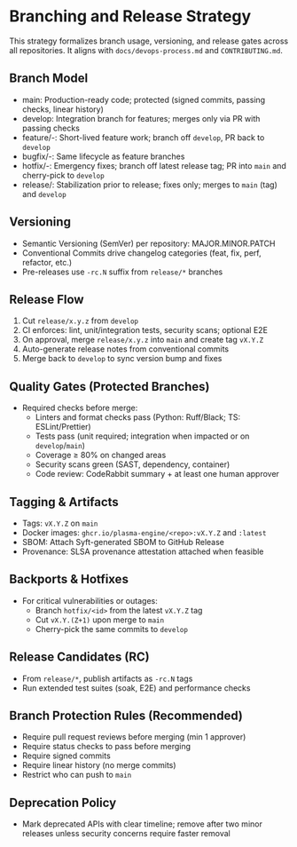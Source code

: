# Branching and Release Strategy

This strategy formalizes branch usage, versioning, and release gates across all repositories. It aligns with `docs/devops-process.md` and `CONTRIBUTING.md`.

## Branch Model
- main: Production-ready code; protected (signed commits, passing checks, linear history)
- develop: Integration branch for features; merges only via PR with passing checks
- feature/<ticket-id>-<slug>: Short-lived feature work; branch off `develop`, PR back to `develop`
- bugfix/<ticket-id>-<slug>: Same lifecycle as feature branches
- hotfix/<ticket-id>-<slug>: Emergency fixes; branch off latest release tag; PR into `main` and cherry-pick to `develop`
- release/<version>: Stabilization prior to release; fixes only; merges to `main` (tag) and `develop`

## Versioning
- Semantic Versioning (SemVer) per repository: MAJOR.MINOR.PATCH
- Conventional Commits drive changelog categories (feat, fix, perf, refactor, etc.)
- Pre-releases use `-rc.N` suffix from `release/*` branches

## Release Flow
1. Cut `release/x.y.z` from `develop`
2. CI enforces: lint, unit/integration tests, security scans; optional E2E
3. On approval, merge `release/x.y.z` into `main` and create tag `vX.Y.Z`
4. Auto-generate release notes from conventional commits
5. Merge back to `develop` to sync version bump and fixes

## Quality Gates (Protected Branches)
- Required checks before merge:
  - Linters and format checks pass (Python: Ruff/Black; TS: ESLint/Prettier)
  - Tests pass (unit required; integration when impacted or on `develop`/`main`)
  - Coverage ≥ 80% on changed areas
  - Security scans green (SAST, dependency, container)
  - Code review: CodeRabbit summary + at least one human approver

## Tagging & Artifacts
- Tags: `vX.Y.Z` on `main`
- Docker images: `ghcr.io/plasma-engine/<repo>:vX.Y.Z` and `:latest`
- SBOM: Attach Syft-generated SBOM to GitHub Release
- Provenance: SLSA provenance attestation attached when feasible

## Backports & Hotfixes
- For critical vulnerabilities or outages:
  - Branch `hotfix/<id>` from the latest `vX.Y.Z` tag
  - Cut `vX.Y.(Z+1)` upon merge to `main`
  - Cherry-pick the same commits to `develop`

## Release Candidates (RC)
- From `release/*`, publish artifacts as `-rc.N` tags
- Run extended test suites (soak, E2E) and performance checks

## Branch Protection Rules (Recommended)
- Require pull request reviews before merging (min 1 approver)
- Require status checks to pass before merging
- Require signed commits
- Require linear history (no merge commits)
- Restrict who can push to `main`

## Deprecation Policy
- Mark deprecated APIs with clear timeline; remove after two minor releases unless security concerns require faster removal